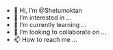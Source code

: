 - 👋 Hi, I’m @Shetumoktan
- 👀 I’m interested in ...
- 🌱 I’m currently learning ...
- 💞️ I’m looking to collaborate on ...
- 📫 How to reach me ...

<!---
Shetumoktan/Shetumoktan is a ✨ special ✨ repository because its `README.md` (this file) appears on your GitHub profile.
You can click the Preview link to take a look at your changes.
--->
